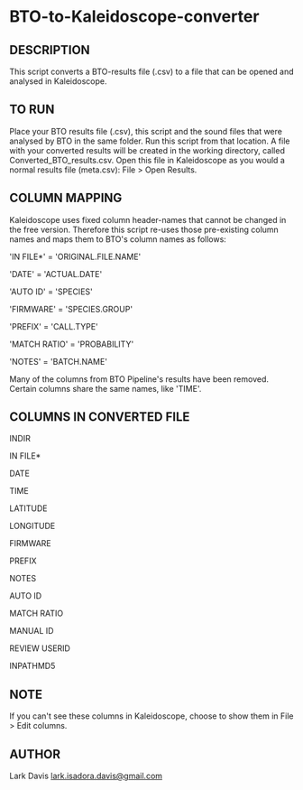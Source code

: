 # BTO-to-Kaleidoscope-converter

## DESCRIPTION 
This script converts a BTO-results file (.csv) to a file that can be opened and analysed in Kaleidoscope.

## TO RUN
Place your BTO results file (.csv), this script and the sound files that were analysed by BTO in the same folder. Run this script from that location. A file with your converted results will be created in the working directory, called Converted_BTO_results.csv. Open this file in Kaleidoscope as you would a normal results file (meta.csv): File > Open Results. 
 
## COLUMN MAPPING
Kaleidoscope uses fixed column header-names that cannot be changed in the free version. Therefore this script re-uses those pre-existing column names and maps them to BTO's column names as follows: 

'IN FILE*' = 'ORIGINAL.FILE.NAME'

'DATE' = 'ACTUAL.DATE'

'AUTO ID' = 'SPECIES'

'FIRMWARE' = 'SPECIES.GROUP' 

'PREFIX' = 'CALL.TYPE'

'MATCH RATIO' = 'PROBABILITY'

'NOTES' = 'BATCH.NAME'

Many of the columns from BTO Pipeline's results have been removed. Certain columns share the same names, like 'TIME'. 

## COLUMNS IN CONVERTED FILE

INDIR

IN FILE*

DATE

TIME

LATITUDE

LONGITUDE

FIRMWARE

PREFIX

NOTES

AUTO ID

MATCH RATIO

MANUAL ID

REVIEW USERID

INPATHMD5

## NOTE
If you can't see these columns in Kaleidoscope, choose to show them in File > Edit columns. 

## AUTHOR
Lark Davis
lark.isadora.davis@gmail.com
